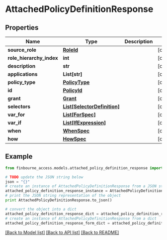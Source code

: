 # AttachedPolicyDefinitionResponse


## Properties
Name | Type | Description | Notes
------------ | ------------- | ------------- | -------------
**source_role** | [**RoleId**](RoleId.md) |  | [optional] 
**role_hierarchy_index** | **int** |  | [optional] 
**description** | **str** |  | [optional] 
**applications** | **List[str]** |  | [optional] 
**policy_type** | [**PolicyType**](PolicyType.md) |  | [optional] 
**id** | [**PolicyId**](PolicyId.md) |  | [optional] 
**grant** | [**Grant**](Grant.md) |  | [optional] 
**selectors** | [**List[SelectorDefinition]**](SelectorDefinition.md) |  | [optional] 
**var_for** | [**List[ForSpec]**](ForSpec.md) |  | [optional] 
**var_if** | [**List[IfExpression]**](IfExpression.md) |  | [optional] 
**when** | [**WhenSpec**](WhenSpec.md) |  | [optional] 
**how** | [**HowSpec**](HowSpec.md) |  | [optional] 

## Example

```python
from finbourne_access.models.attached_policy_definition_response import AttachedPolicyDefinitionResponse

# TODO update the JSON string below
json = "{}"
# create an instance of AttachedPolicyDefinitionResponse from a JSON string
attached_policy_definition_response_instance = AttachedPolicyDefinitionResponse.from_json(json)
# print the JSON string representation of the object
print AttachedPolicyDefinitionResponse.to_json()

# convert the object into a dict
attached_policy_definition_response_dict = attached_policy_definition_response_instance.to_dict()
# create an instance of AttachedPolicyDefinitionResponse from a dict
attached_policy_definition_response_form_dict = attached_policy_definition_response.from_dict(attached_policy_definition_response_dict)
```
[[Back to Model list]](../README.md#documentation-for-models) [[Back to API list]](../README.md#documentation-for-api-endpoints) [[Back to README]](../README.md)


